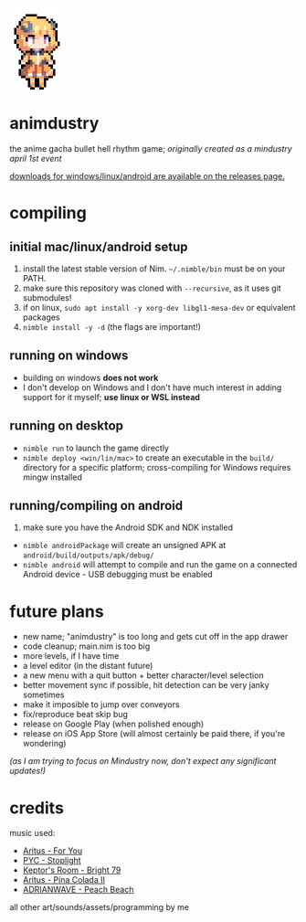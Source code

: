 ![](assets-raw/icon.png)

# animdustry

the anime gacha bullet hell rhythm game; *originally created as a mindustry april 1st event*

[downloads for windows/linux/android are available on the releases page.](https://github.com/Anuken/animdustry/releases)

# compiling

## initial mac/linux/android setup

1. install the latest stable version of Nim. `~/.nimble/bin` must be on your PATH.
2. make sure this repository was cloned with `--recursive`, as it uses git submodules!
3. if on linux, `sudo apt install -y xorg-dev libgl1-mesa-dev` or equivalent packages
4. `nimble install -y -d` (the flags are important!)

## running on windows

- building on windows **does not work**
- I don't develop on Windows and I don't have much interest in adding support for it myself; **use linux or WSL instead**

## running on desktop

- `nimble run` to launch the game directly
- `nimble deploy <win/lin/mac>` to create an executable in the `build/` directory for a specific platform; cross-compiling for Windows requires mingw installed

## running/compiling on android

1. make sure you have the Android SDK and NDK installed

- `nimble androidPackage` will create an unsigned APK at `android/build/outputs/apk/debug/`
- `nimble android` will attempt to compile and run the game on a connected Android device - USB debugging must be enabled

# future plans

- new name; "animdustry" is too long and gets cut off in the app drawer
- code cleanup; main.nim is too big
- more levels, if I have time
- a level editor (in the distant future)
- a new menu with a quit button + better character/level selection
- better movement sync if possible, hit detection can be very janky sometimes
- make it imposible to jump over conveyors
- fix/reproduce beat skip bug
- release on Google Play (when polished enough)
- release on iOS App Store (will almost certainly be paid there, if you're wondering)

*(as I am trying to focus on Mindustry now, don't expect any significant updates!)*

# credits

music used:

- [Aritus - For You](https://soundcloud.com/aritusmusic/4you)
- [PYC - Stoplight](https://soundcloud.com/pycmusic/stoplight)
- [Keptor's Room - Bright 79](https://soundcloud.com/topazeclub/bright-79)
- [Aritus - Pina Colada II](https://soundcloud.com/aritusmusic/pina-colada-ii-final)
- [ADRIANWAVE - Peach Beach](https://soundcloud.com/adrianwave/peach-beach)


all other art/sounds/assets/programming by me
